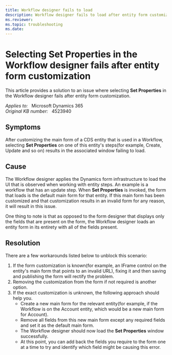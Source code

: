 ```yaml
---
title: Workflow designer fails to load
description: Workflow designer fails to load after entity form customization.
ms.reviewer: 
ms.topic: troubleshooting
ms.date: 
---
```

# Selecting Set Properties in the Workflow designer fails after entity form customization

This article provides a solution to an issue where selecting **Set Properties** in the Workflow designer fails after entity form customization.

_Applies to:_ &nbsp; Microsoft Dynamics 365  
_Original KB number:_ &nbsp; 4523940

## Symptoms

After customizing the main form of a CDS entity that is used in a Workflow, selecting **Set Properties** on one of this entity's steps(for example, Create, Update and so on) results in the associated window failing to load.

## Cause

The Workflow designer applies the Dynamics form infrastructure to load the UI that is observed when working with entity steps. An example is a workflow that has an update step. When **Set Properties** is invoked, the form that loads is the default main form for that entity. If this main form has been customized and that customization results in an invalid form for any reason, it will result in this issue.

One thing to note is that as opposed to the form designer that displays only the fields that are present on the form, the Workflow designer loads an entity form in its entirety with all of the fields present.

## Resolution

There are a few workarounds listed below to unblock this scenario:

1. If the form customization is known(for example, an IFrame control on the entity's main form that points to an invalid URL), fixing it and then saving and publishing the form will rectify the problem.
2. Removing the customization from the form if not required is another option.
3. If the exact customization is unknown, the following approach should help you.
   - Create a new main form for the relevant entity(for example, if the Workflow is on the Account entity, which would be a new main form for Account).
   - Remove all fields from this new main form except any required fields and set it as the default main form.
   - The Workflow designer should now load the **Set Properties** window successfully.
   - At this point, you can add back the fields you require to the form one at a time to try and identify which field might be causing this error.
